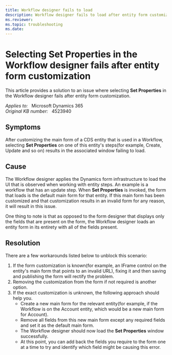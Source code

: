 ```yaml
---
title: Workflow designer fails to load
description: Workflow designer fails to load after entity form customization.
ms.reviewer: 
ms.topic: troubleshooting
ms.date: 
---
```

# Selecting Set Properties in the Workflow designer fails after entity form customization

This article provides a solution to an issue where selecting **Set Properties** in the Workflow designer fails after entity form customization.

_Applies to:_ &nbsp; Microsoft Dynamics 365  
_Original KB number:_ &nbsp; 4523940

## Symptoms

After customizing the main form of a CDS entity that is used in a Workflow, selecting **Set Properties** on one of this entity's steps(for example, Create, Update and so on) results in the associated window failing to load.

## Cause

The Workflow designer applies the Dynamics form infrastructure to load the UI that is observed when working with entity steps. An example is a workflow that has an update step. When **Set Properties** is invoked, the form that loads is the default main form for that entity. If this main form has been customized and that customization results in an invalid form for any reason, it will result in this issue.

One thing to note is that as opposed to the form designer that displays only the fields that are present on the form, the Workflow designer loads an entity form in its entirety with all of the fields present.

## Resolution

There are a few workarounds listed below to unblock this scenario:

1. If the form customization is known(for example, an IFrame control on the entity's main form that points to an invalid URL), fixing it and then saving and publishing the form will rectify the problem.
2. Removing the customization from the form if not required is another option.
3. If the exact customization is unknown, the following approach should help you.
   - Create a new main form for the relevant entity(for example, if the Workflow is on the Account entity, which would be a new main form for Account).
   - Remove all fields from this new main form except any required fields and set it as the default main form.
   - The Workflow designer should now load the **Set Properties** window successfully.
   - At this point, you can add back the fields you require to the form one at a time to try and identify which field might be causing this error.
